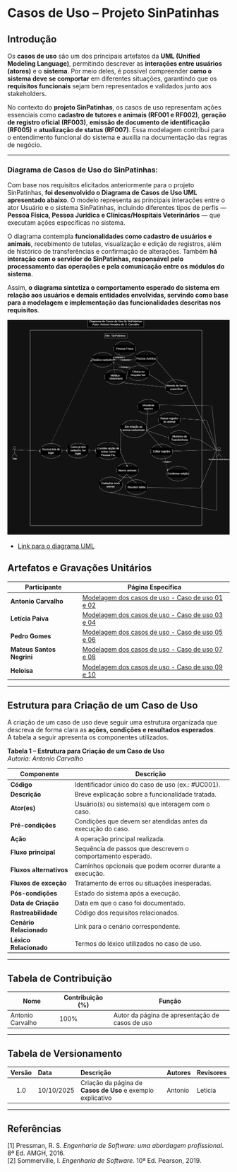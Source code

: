 # Casos de Uso – Projeto SinPatinhas

## Introdução

Os **casos de uso** são um dos principais artefatos da **UML (Unified Modeling Language)**, permitindo descrever as **interações entre usuários (atores)** e o **sistema**. Por meio deles, é possível compreender **como o sistema deve se comportar** em diferentes situações, garantindo que os **requisitos funcionais** sejam bem representados e validados junto aos stakeholders.

No contexto do **projeto SinPatinhas**, os casos de uso representam ações essenciais como **cadastro de tutores e animais (RF001 e RF002)**, **geração de registro oficial (RF003)**, **emissão de documento de identificação (RF005)** e **atualização de status (RF007)**. Essa modelagem contribui para o entendimento funcional do sistema e auxilia na documentação das regras de negócio.

---

### Diagrama de Casos de Uso do SinPatinhas:

Com base nos requisitos elicitados anteriormente para o projeto SinPatinhas, **foi desenvolvido o Diagrama de Casos de Uso UML apresentado abaixo**. O modelo representa as principais interações entre o ator Usuário e o sistema SinPatinhas, incluindo diferentes tipos de perfis — **Pessoa Física, Pessoa Jurídica e Clínicas/Hospitais Veterinários** — que executam ações específicas no sistema.

O diagrama contempla **funcionalidades como cadastro de usuários e animais**, recebimento de tutelas, visualização e edição de registros, além de histórico de transferências e confirmação de alterações. Também **há interação com o servidor do SinPatinhas, responsável pelo processamento das operações e pela comunicação entre os módulos do sistema**.

Assim, **o diagrama sintetiza o comportamento esperado do sistema em relação aos usuários e demais entidades envolvidas, servindo como base para a modelagem e implementação das funcionalidades descritas nos requisitos**.

![Casos-de-uso](../assets/images/casos_de_uso-SinPatinhas.png)

* [Link para o diagrama UML](https://viewer.diagrams.net/?tags=%7B%7D&lightbox=1&highlight=0000ff&edit=_blank&layers=1&nav=1&title=casos_de_uso-SinPatinhas.drawio&dark=auto#Uhttps%3A%2F%2Fdrive.google.com%2Fuc%3Fid%3D1BoYXjYiiKHqswSnjmWUObuaX5Jrnb8X2%26export%3Ddownload)


## Artefatos e Gravações Unitários

| Participante | Página Específica |
|---------------|------------------|
| **Antonio Carvalho** | [Modelagem dos casos de uso - Caso de uso 01 e 02](/modelagem/gravacoes/antonio/caso_de_uso.md) |
| **Letícia Paiva** | [Modelagem dos casos de uso - Caso de uso 03 e 04](/modelagem/gravacoes/leticia/caso_de_uso.md) |
| **Pedro Gomes** | [Modelagem dos casos de uso - Caso de uso 05 e 06](/modelagem/gravacoes/pedro/caso_de_uso.md) |
| **Mateus Santos Negrini** | [Modelagem dos casos de uso - Caso de uso 07 e 08](/modelagem/gravacoes/pedro/caso_de_uso.md) |
| **Heloisa** | [Modelagem dos casos de uso - Caso de uso 09 e 10](/modelagem/gravacoes/heloisa/caso_de_uso.md) |

---

## Estrutura para Criação de um Caso de Uso

A criação de um caso de uso deve seguir uma estrutura organizada que descreva de forma clara as **ações, condições e resultados esperados**.  
A tabela a seguir apresenta os componentes utilizados.

**Tabela 1 – Estrutura para Criação de um Caso de Uso**  
*Autoria: Antonio Carvalho*

| **Componente** | **Descrição** |
|----------------|----------------|
| **Código** | Identificador único do caso de uso (ex.: #UC001). |
| **Descrição** | Breve explicação sobre a funcionalidade tratada. |
| **Ator(es)** | Usuário(s) ou sistema(s) que interagem com o caso. |
| **Pré-condições** | Condições que devem ser atendidas antes da execução do caso. |
| **Ação** | A operação principal realizada. |
| **Fluxo principal** | Sequência de passos que descrevem o comportamento esperado. |
| **Fluxos alternativos** | Caminhos opcionais que podem ocorrer durante a execução. |
| **Fluxos de exceção** | Tratamento de erros ou situações inesperadas. |
| **Pós-condições** | Estado do sistema após a execução. |
| **Data de Criação** | Data em que o caso foi documentado. |
| **Rastreabilidade** | Código dos requisitos relacionados. |
| **Cenário Relacionado** | Link para o cenário correspondente. |
| **Léxico Relacionado** | Termos do léxico utilizados no caso de uso. |

---

## Tabela de Contribuição

| Nome | Contribuição (%) | Função |
|------|------------------|--------|
| Antonio Carvalho | 100% | Autor da página de apresentação de casos de uso |
 

---

## Tabela de Versionamento

| Versão | Data | Descrição | Autores | Revisores |
|:------:|:-----------|:-------------------------------------------|:--------|:-----------|
| 1.0 | 10/10/2025 | Criação da página de **Casos de Uso** e exemplo explicativo | Antonio | Leticia |

---

## Referências

[1] Pressman, R. S. *Engenharia de Software: uma abordagem profissional*. 8ª Ed. AMGH, 2016.  
[2] Sommerville, I. *Engenharia de Software*. 10ª Ed. Pearson, 2019.
